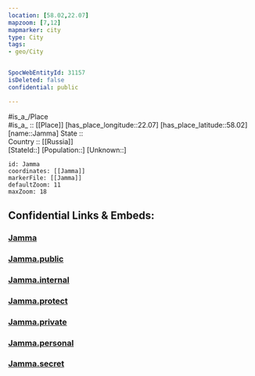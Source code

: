 ```yaml
---
location: [58.02,22.07] 
mapzoom: [7,12] 
mapmarker: city 
type: City
tags:
- geo/City


SpocWebEntityId: 31157
isDeleted: false
confidential: public

---
```

#is_a_/Place  
#is_a_ :: [[Place]] 
[has_place_longitude::22.07] 
[has_place_latitude::58.02] 
[name::Jamma] 
State ::  
Country :: [[Russia]]  
[StateId::] 
[Population::] 
[Unknown::] 


```leaflet
id: Jamma
coordinates: [[Jamma]] 
markerFile: [[Jamma]] 
defaultZoom: 11 
maxZoom: 18
```


## Confidential Links & Embeds: 

### [Jamma](/_Standards/Earth/Continent/Europe/Europe~North/Estonia/Counties~Estonia/Saare/City/Jamma.md) 

### [Jamma.public](/_public/Earth/Continent/Europe/Europe~North/Estonia/Counties~Estonia/Saare/City/Jamma.public.md) 

### [Jamma.internal](/_internal/Earth/Continent/Europe/Europe~North/Estonia/Counties~Estonia/Saare/City/Jamma.internal.md) 

### [Jamma.protect](/_protect/Earth/Continent/Europe/Europe~North/Estonia/Counties~Estonia/Saare/City/Jamma.protect.md) 

### [Jamma.private](/_private/Earth/Continent/Europe/Europe~North/Estonia/Counties~Estonia/Saare/City/Jamma.private.md) 

### [Jamma.personal](/_personal/Earth/Continent/Europe/Europe~North/Estonia/Counties~Estonia/Saare/City/Jamma.personal.md) 

### [Jamma.secret](/_secret/Earth/Continent/Europe/Europe~North/Estonia/Counties~Estonia/Saare/City/Jamma.secret.md)

